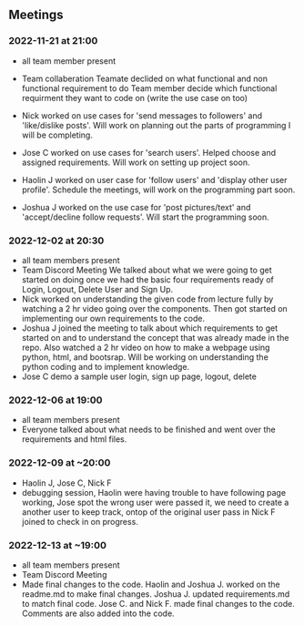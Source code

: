 
## Meetings


### 2022-11-21 at 21:00
- all team member present 
- Team collaberation 
Teamate declided on what functional and non functional requirement to do
Team member decide which functional requirment they want to code on (write the use case on too) 

- Nick worked on use cases for 'send messages to followers' and 'like/dislike posts'. Will work on planning out the parts of programming I will be completing.
- Jose C worked on use cases for 'search users'. Helped choose and assigned requirements. Will work on setting up project soon.
- Haolin J worked on user case for 'follow users' and 'display other user profile'. Schedule the meetings, will work on the programming part soon.  
- Joshua J worked on the use case for 'post pictures/text' and 'accept/decline follow requests'. Will start the programming soon.

### 2022-12-02 at 20:30
- all team members present
- Team Discord Meeting
We talked about what we were going to get started on doing once we had the basic four requirements ready
of Login, Logout, Delete User and Sign Up.
- Nick worked on understanding the given code from lecture fully by watching a 2 hr video going over the components. Then got started on implementing our own requirements to the code.
- Joshua J joined the meeting to talk about which requirements to get started on and to understand the concept that was already made in the repo. Also watched a 2 hr video on how to make a webpage using python, html, and bootsrap. Will be working on understanding the python coding and to implement knowledge.
- Jose C demo a sample user login, sign up page, logout, delete



### 2022-12-06 at 19:00
- all team members present
- Everyone talked about what needs to be finished and went over the requirements and html files. 

### 2022-12-09 at ~20:00
- Haolin J, Jose C, Nick F
- debugging session, Haolin were having trouble to have following page working, Jose spot the wrong user were passed it, we need to create a another user to keep track, ontop of the original user pass in Nick F joined to check in on progress. 

### 2022-12-13 at ~19:00
- all team members present
- Team Discord Meeting
- Made final changes to the code. Haolin and Joshua J. worked on the readme.md to make final changes. Joshua J. updated requirements.md to match final code. Jose C. and Nick F. made final changes to the code. Comments are also added into the code.

